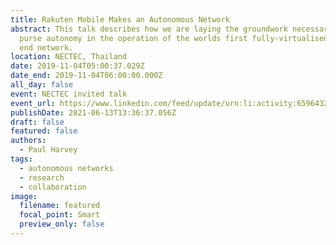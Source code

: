 ```yaml
---
title: Rakuten Mobile Makes an Autonomous Network
abstract: This talk describes how we are laying the groundwork necessary to
  purse autonomy in the operation of the worlds first fully-virtualised end to
  end network.
location: NECTEC, Thailand
date: 2019-11-04T05:00:37.029Z
date_end: 2019-11-04T06:00:00.000Z
all_day: false
event: NECTEC invited talk
event_url: https://www.linkedin.com/feed/update/urn:li:activity:6596432765082791936/
publishDate: 2021-06-13T13:36:37.056Z
draft: false
featured: false
authors:
  - Paul Harvey
tags:
  - autonomous networks
  - research
  - collaboration
image:
  filename: featured
  focal_point: Smart
  preview_only: false
---
```

